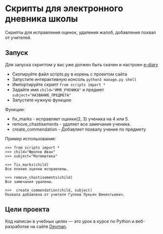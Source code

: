# Скрипты для электронного дневника школы

Скрипты для исправления оценок, удаления жалоб, добавления похвал от учителей.

## Запуск

Для запуска скриптом у вас уже должен быть скачен и настроен [e-diary](https://github.com/devmanorg/e-diary)

- Cкопируйте файл scripts.py в корень с проектом сайта
- Запустите интерактивную консоль `python3 manage.py shell`
- Импортируйте скрипт `from scripts import *`
- Задайте имя `child="ИМЯ_УЧЕНИКА"` и предмет `subject="НАЗВАНИЕ_ПРЕДМЕТА"`
- Запустите нужную функцию

Функции:

- fix_marks - исправляет оценки(2, 3) ученика на 4 или 5.
- remove_chastisements - удаляет все замечания ученика.
- create_commendation - Добавляет похвалу учение по предмету

Пример использования:

```
>>> from scripts import *
>>> child="Фролов Иван"
>>> subject="Математика"

>>> fix_marks(child)
Все плохие оценки исправлены.

>>> remove_chastisements(child)
Все замечания удалены.

>>>  create_commendation(child, subject)
Похвала добавлена от учителя Гуляев Лукьян Викентьевич.
```

## Цели проекта

Код написан в учебных целях — это урок в курсе по Python и веб-разработке на сайте [Devman](https://dvmn.org).